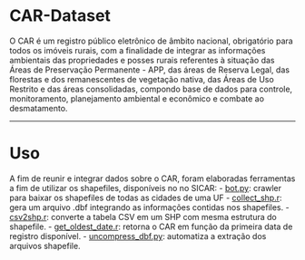 # CAR-Dataset

O CAR é um registro público eletrônico de âmbito nacional, obrigatório para todos os imóveis rurais, com a finalidade de integrar as informações ambientais das propriedades e posses rurais referentes à situação das Áreas de Preservação Permanente - APP, das áreas de Reserva Legal, das florestas e dos remanescentes de vegetação nativa, das Áreas de Uso Restrito e das áreas consolidadas, compondo base de dados para controle, monitoramento, planejamento ambiental e econômico e combate ao desmatamento.

-------------------------------------------------------------------------------------------------------
# Uso
A fim de reunir e integrar dados sobre o CAR, foram elaboradas ferramentas a fim de utilizar os shapefiles, disponíveis no no SICAR:
    - [bot.py](crawler/bot.py): crawler para baixar os shapefiles de todas as cidades de uma UF
    - [collect_shp.r](src/collect_shp.r): gera um arquivo .dbf integrando as informações contidas nos shapefiles.
    - [csv2shp.r](src/csv2shp.r): converte a tabela CSV em um SHP com mesma estrutura do shapefile.
    - [get_oldest_date.r](src/get_oldest_date.r): retorna o CAR em função da primeira data de registro disponível.
    - [uncompress_dbf.py](src/uncompress_dbf.py): automatiza a extração dos arquivos shapefile.